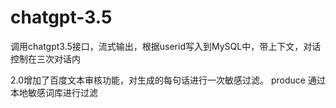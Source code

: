 # chatgpt-3.5

调用chatgpt3.5接口，流式输出，根据userid写入到MySQL中，带上下文，对话控制在三次对话内


2.0增加了百度文本审核功能，对生成的每句话进行一次敏感过滤。
produce 通过本地敏感词库进行过滤
